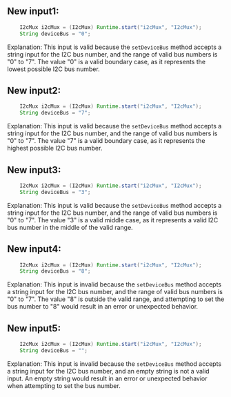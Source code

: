 ## New input1:
```java
    I2cMux i2cMux = (I2cMux) Runtime.start("i2cMux", "I2cMux");
    String deviceBus = "0";
```
Explanation: This input is valid because the `setDeviceBus` method accepts a string input for the I2C bus number, and the range of valid bus numbers is "0" to "7". The value "0" is a valid boundary case, as it represents the lowest possible I2C bus number.

## New input2:
```java
    I2cMux i2cMux = (I2cMux) Runtime.start("i2cMux", "I2cMux");
    String deviceBus = "7";
```
Explanation: This input is valid because the `setDeviceBus` method accepts a string input for the I2C bus number, and the range of valid bus numbers is "0" to "7". The value "7" is a valid boundary case, as it represents the highest possible I2C bus number.

## New input3:
```java
    I2cMux i2cMux = (I2cMux) Runtime.start("i2cMux", "I2cMux");
    String deviceBus = "3";
```
Explanation: This input is valid because the `setDeviceBus` method accepts a string input for the I2C bus number, and the range of valid bus numbers is "0" to "7". The value "3" is a valid middle case, as it represents a valid I2C bus number in the middle of the valid range.

## New input4:
```java
    I2cMux i2cMux = (I2cMux) Runtime.start("i2cMux", "I2cMux");
    String deviceBus = "8";
```
Explanation: This input is invalid because the `setDeviceBus` method accepts a string input for the I2C bus number, and the range of valid bus numbers is "0" to "7". The value "8" is outside the valid range, and attempting to set the bus number to "8" would result in an error or unexpected behavior.

## New input5:
```java
    I2cMux i2cMux = (I2cMux) Runtime.start("i2cMux", "I2cMux");
    String deviceBus = "";
```
Explanation: This input is invalid because the `setDeviceBus` method accepts a string input for the I2C bus number, and an empty string is not a valid input. An empty string would result in an error or unexpected behavior when attempting to set the bus number.
